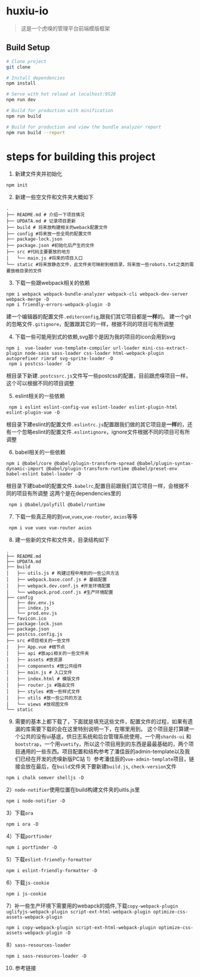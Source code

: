# huxiu-io

> 这是一个虎嗅的管理平台前端模版框架

## Build Setup

```bash
# Clone project
git clone 

# Install dependencies
npm install

# Serve with hot reload at localhost:9528
npm run dev

# Build for production with minification
npm run build

# Build for production and view the bundle analyzer report
npm run build --report
```

# steps for building this project
1. 新建文件夹并初始化
```shell
npm init
```
2. 新建一些空文件和文件夹大概如下
```shell
.
├── README.md # 介绍一下项目情况
├── UPDATA.md # 记录项目更新
├── build # 将来放构建相关的weback配置文件
├── config #将来放一些全局的配置文件
├── package-lock.json
├── package.json #初始化后产生的文件
├── src #代码主要要放的地方
│   └── main.js #将来的项目入口
└── static #将来放静态文件，此文件夹可映射到根目录，将来放一些robots.txt之类的需要放根目录的文件
```
3. 下载一些跟webpack相关的依赖
```shell
npm i webpack webpack-bundle-analyzer webpack-cli webpack-dev-server webpack-merge -D
npm i friendly-errors-webpack-plugin -D
```
建一个编辑器的配置文件`.editorconfig`,跟我们其它项目都是**一样**的。
建一个git的忽略文件`.gitignore`，配置跟其它的一样，根据不同的项目可有所调整

4. 下载一些可能用到式的依赖,svg那个是因为我的项目的icon会用到svg
```shell
npm i  vue-loader vue-template-compiler url-loader mini-css-extract-plugin node-sass sass-loader css-loader html-webpack-plugin autoprefixer rimraf svg-sprite-loader -D
 npm i postcss-loader -D
```
根目录下新建`.postcssrc.js`文件写一些postcss的配置，目前跟虎嗅项目一样，这个可以根据不同的项目调整

5. eslint相关的一些依赖
```shell
 npm i eslint eslint-config-vue eslint-loader eslint-plugin-html eslint-plugin-vue -D
```
根目录下建eslint的配置文件`.eslintrc.js`配置跟我们做的其它项目是**一样**的，还有一个忽略eslint的配置文件`.eslintignore`，ignore文件根据不同的项目可有所调整

6. babel相关的一些依赖
```shell
npm i @babel/core @babel/plugin-transform-spread @babel/plugin-syntax-dynamic-import @babel/plugin-transform-runtime @babel/preset-env babel-eslint babel-loader -D
```
根目录下建babel的配置文件`.babelrc`,配置目前跟我们其它项目一样，会根据不同的项目有所调整
这两个是在dependencies里的
```shell
 npm i @babel/polyfill @babel/runtime
```
7. 下载一些真正用的到`vue`,`vuex`,`vue-router`, `axios`等等
```shell
 npm i vue vuex vue-router axios
```
8. 建一些新的文件和文件夹，目录结构如下
```shell
.
├── README.md
├── UPDATA.md
├── build
│   ├── utils.js # 构建过程中用到的一些公共方法
│   ├── webpack.base.conf.js # 基础配置
│   ├── webpack.dev.conf.js #开发环境配置
│   └── webpack.prod.conf.js #生产环境配置
├── config
│   ├── dev.env.js
│   ├── index.js
│   └── prod.env.js
├── favicon.ico 
├── package-lock.json
├── package.json
├── postcss.config.js
├── src #项目相关的一些文件
│   ├── App.vue #根节点
│   ├── api #放api相关的一些文件夹
│   ├── assets #放资源
│   ├── components #放公共组件
│   ├── main.js # 入口文件
│   ├── index.html # 模版文件
│   ├── router.js #路由文件
│   ├── styles #放一些样式文件
│   ├── utils #放一些公共的方法
│   └── views #放视图文件
└── static
```
9. 需要的基本上都下载了，下面就是填充这些文件，配置文件的过程，如果有遗漏的库需要下载的会在这里特别说明一下，在哪里用到。
这个项目是打算建一个公共的没有ui基底，供日志系统和后台管理系统使用，一个用`shards-ui` 和 `bootstrap`，一个用`vuetify`，所以这个项目用到的东西是最最基础的，两个项目通用的一些东西。项目配置和结构参考了潘佳辰的admin-template以及我们已经在开发的虎嗅新版PC站
  1）参考潘佳辰的`vue-admin-template`项目，链接会放在最后，在`build`文件夹下要新建`build.js`, `check-version`文件
  ```shell
  npm i chalk semver shelljs -D
  ```
  2）`node-notifier`使用位置在build构建文件夹的uitls.js里
  ```shell
  npm i node-notifier -D
  ```
  3）下载`ora`
  ```shell
  npm i ora -D
  ```
  4）下载`portfinder`
  ```shell
  npm i portfinder -D
  ```
  5）下载`eslint-friendly-formatter`
  ```shell
  npm i eslint-friendly-formatter -D
  ```
  6）下载`js-cookie`
  ```shell
  npm i js-cookie
  ```
  7）补一些生产环境下需要用的webapck的插件,下载`copy-webpack-plugin uglifyjs-webpack-plugin script-ext-html-webpack-plugin optimize-css-assets-webpack-plugin`
  ```shell
  npm i copy-webpack-plugin script-ext-html-webpack-plugin optimize-css-assets-webpack-plugin -D
  ```
  8）`sass-resources-loader`
  ```shell
  npm i sass-resources-loader -D
  ```

10. 参考链接

    [潘佳辰项目地址]: https://github.com/PanJiaChen/vue-admin-template

    
    [虎嗅新版PC地址]: https://github.com/PanJiaChen/vue-admin-template	"仅虎嗅员工能访问"